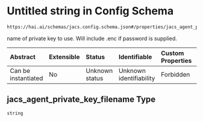 # Untitled string in Config Schema

```txt
https://hai.ai/schemas/jacs.config.schema.json#/properties/jacs_agent_private_key_filename
```

name of private key to use. Will include .enc if password is supplied.

| Abstract            | Extensible | Status         | Identifiable            | Custom Properties | Additional Properties | Access Restrictions | Defined In                                                                                |
| :------------------ | :--------- | :------------- | :---------------------- | :---------------- | :-------------------- | :------------------ | :---------------------------------------------------------------------------------------- |
| Can be instantiated | No         | Unknown status | Unknown identifiability | Forbidden         | Allowed               | none                | [jacs.config.schema.json\*](../../schemas/jacs.config.schema.json "open original schema") |

## jacs\_agent\_private\_key\_filename Type

`string`
